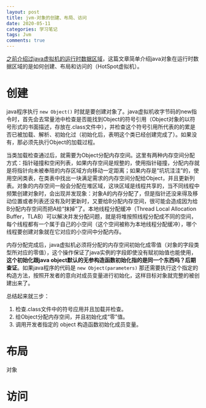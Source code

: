 ```yaml
---
layout: post
title: jvm-对象的创建、布局、访问
date: 2020-05-11
categories: 学习笔记
tags: Jvm
comments: true 
---
```




[之前介绍过java虚拟机的运行时数据区域](https://diego1109.github.io/%E5%AD%A6%E4%B9%A0%E7%AC%94%E8%AE%B0/2020/05/09/jvm-architecture-introduce/)，这篇文章简单介绍java对象在运行时数据区域的是如何创建、布局和访问的（HotSpot虚拟机）。

# 创建

java程序执行 `new Object()` 时就是要创建对象了。java虚拟机收字节码的new指令时，首先会去常量池中检查是否能找到Object的符号引用（Object对象的以符号形式的书面描述，存放在.class文件中），并检查这个符号引用所代表的的累是否已被加载、解析、初始化过（初始化后，表明这个类已经创建完成了）。如果没有，那必须先执行Object的加载过程。

当类加载检查通过后，就需要为Object分配内存空间。这里有两种内存空间分配方式：指针碰撞和空闲列表，如果内存空间是规整的，使用指针碰撞，分配内存就是将指针向未被奉陪的内存区域方向移动一定距离；如果内存是“坑坑洼洼”的，使用空闲类表，在类表中找出一块满足需求的内存空间分配给Object，并且更新列表。对象的内存空间一般会分配在堆区域，这块区域是线程共享的，当不同线程中频繁创建对象时，会出现并发现象：对象A的内存分配了，但是指针还没来得及移动位置或者列表还没有及时更新时，又要给B分配内存空间，很可能会造成因为给B分配内存空间而把A给“抹掉”了。本地线程分配缓冲（Thread Local Allocation Buffer，TLAB）可以解决并发分配问题，就是将堆按照线程分配成不同的空间，每个线程都有一个属于自己的小空间（这个空间被称为本地线程分配缓冲），哪个线程要创建对象就在它对应的小空间中分配内存。

内存分配完成后，java虚拟机必须将分配的内存空间初始化成零值（对象的字段类型所对应的零值），这个操作保证了java实例的字段即使没有赋初始值也能使用，**这个初始化跟java object默认的无参构造函数初始化指的是同一个东西吗？后期查证**。如果java程序的代码是 `new Object(parameters)` 那还需要执行这个指定的构造方法，按照开发者的意向对成员变量进行初始化，这样目标对象就完整的被创建出来了。

总结起来就三步：

1. 检查.class文件中的符号应用并且加载并检查。
2. 给Object分配内存空间，并且初始化成“零”值。
3. 调用开发者指定的 object 构造函数初始化成员变量。

# 布局

对象

# 访问

